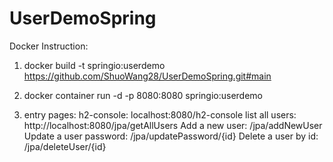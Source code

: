 # UserDemoSpring
Docker Instruction:

1. docker build -t springio:userdemo https://github.com/ShuoWang28/UserDemoSpring.git#main

2. docker container run -d -p 8080:8080 springio:userdemo 

3. entry pages:
	h2-console: localhost:8080/h2-console
	list all users: http://localhost:8080/jpa/getAllUsers
	Add a new user: /jpa/addNewUser
	Update a user password: /jpa/updatePassword/{id}
	Delete a user by id: /jpa/deleteUser/{id}

